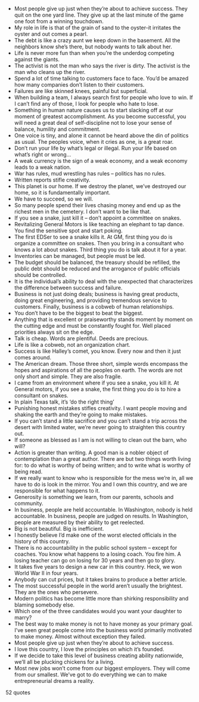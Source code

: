  - Most people give up just when they’re about to achieve success. They quit on the one yard line. They give up at the last minute of the game one foot from a winning touchdown.
 - My role in life is that of the grain of sand to the oyster-it irritates the oyster and out comes a pearl.
 - The debt is like a crazy aunt we keep down in the basement. All the neighbors know she’s there, but nobody wants to talk about her.
 - Life is never more fun than when you’re the underdog competing against the giants.
 - The activist is not the man who says the river is dirty. The activist is the man who cleans up the river.
 - Spend a lot of time talking to customers face to face. You’d be amazed how many companies don’t listen to their customers.
 - Failures are like skinned knees, painful but superficial.
 - When building a team, I always search first for people who love to win. If I can’t find any of those, I look for people who hate to lose.
 - Something in human nature causes us to start slacking off at our moment of greatest accomplishment. As you become successful, you will need a great deal of self-discipline not to lose your sense of balance, humility and commitment.
 - One voice is tiny, and alone it cannot be heard above the din of politics as usual. The peoples voice, when it cries as one, is a great roar.
 - Don’t run your life by what’s legal or illegal. Run your life based on what’s right or wrong...
 - A weak currency is the sign of a weak economy, and a weak economy leads to a weak nation.
 - War has rules, mud wrestling has rules – politics has no rules.
 - Written reports stifle creativity.
 - This planet is our home. If we destroy the planet, we’ve destroyed our home, so it is fundamentally important.
 - We have to succeed, so we will.
 - So many people spend their lives chasing money and end up as the richest men in the cemetery. I don’t want to be like that.
 - If you see a snake, just kill it – don’t appoint a committee on snakes.
 - Revitalizing General Motors is like teaching an elephant to tap dance. You find the sensitive spot and start poking.
 - The first EDSer to see a snake kills it. At GM, first thing you do is organize a committee on snakes. Then you bring in a consultant who knows a lot about snakes. Third thing you do is talk about it for a year.
 - Inventories can be managed, but people must be led.
 - The budget should be balanced, the treasury should be refilled, the public debt should be reduced and the arrogance of public officials should be controlled.
 - It is the individual’s ability to deal with the unexpected that characterizes the difference between success and failure.
 - Business is not just doing deals; business is having great products, doing great engineering, and providing tremendous service to customers. Finally, business is a cobweb of human relationships.
 - You don’t have to be the biggest to beat the biggest.
 - Anything that is excellent or praiseworthy stands moment by moment on the cutting edge and must be constantly fought for. Well placed priorities always sit on the edge.
 - Talk is cheap. Words are plentiful. Deeds are precious.
 - Life is like a cobweb, not an organization chart.
 - Success is like Halley’s comet, you know. Every now and then it just comes around.
 - The American dream. Those three short, simple words encompass the hopes and aspirations of all the peoples on earth. The words are not only short and simple. They are also fragile.
 - I came from an environment where if you see a snake, you kill it. At General motors, if you see a snake, the first thing you do is to hire a consultant on snakes.
 - In plain Texas talk, it’s ‘do the right thing’
 - Punishing honest mistakes stifles creativity. I want people moving and shaking the earth and they’re going to make mistakes.
 - If you can’t stand a little sacrifice and you can’t stand a trip across the desert with limited water, we’re never going to straighten this country out.
 - If someone as blessed as I am is not willing to clean out the barn, who will?
 - Action is greater than writing. A good man is a nobler object of contemplation than a great author. There are but two things worth living for: to do what is worthy of being written; and to write what is worthy of being read.
 - If we really want to know who is responsible for the mess we’re in, all we have to do is look in the mirror. You and I own this country, and we are responsible for what happens to it.
 - Generosity is something we learn, from our parents, schools and community.
 - In business, people are held accountable. In Washington, nobody is held accountable. In business, people are judged on results. In Washington, people are measured by their ability to get reelected.
 - Big is not beautiful. Big is inefficient.
 - I honestly believe I’d make one of the worst elected officials in the history of this country.
 - There is no accountability in the public school system – except for coaches. You know what happens to a losing coach. You fire him. A losing teacher can go on losing for 30 years and then go to glory.
 - It takes five years to design a new car in this country. Heck, we won World War II in four years.
 - Anybody can cut prices, but it takes brains to produce a better article.
 - The most successful people in the world aren’t usually the brightest. They are the ones who persevere.
 - Modern politics has become little more than shirking responsibility and blaming somebody else.
 - Which one of the three candidates would you want your daughter to marry?
 - The best way to make money is not to have money as your primary goal. I’ve seen great people come into the business world primarily motivated to make money. Almost without exception they failed.
 - Most people give up just when they’re about to achieve success.
 - I love this country, I love the principles on which it’s founded.
 - If we decide to take this level of business creating ability nationwide, we’ll all be plucking chickens for a living.
 - Most new jobs won’t come from our biggest employers. They will come from our smallest. We’ve got to do everything we can to make entrepreneurial dreams a reality.

52 quotes